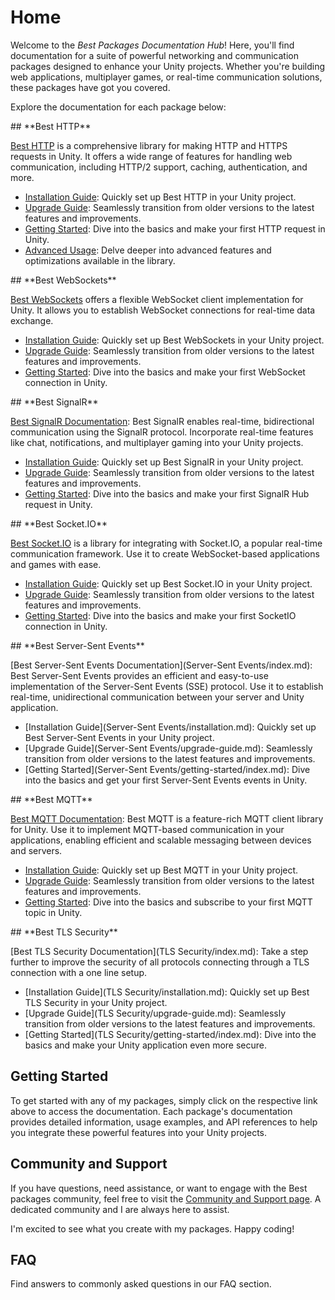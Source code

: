 # Home

Welcome to the _Best Packages Documentation Hub_! Here, you'll find documentation for a suite of powerful networking and communication packages designed to enhance your Unity projects. 
Whether you're building web applications, multiplayer games, or real-time communication solutions, these packages have got you covered.

Explore the documentation for each package below:

<div class="cards-container" markdown>

<div class="card" markdown="block">
## **Best HTTP**

[Best HTTP](HTTP/index.md) is a comprehensive library for making HTTP and HTTPS requests in Unity. 
It offers a wide range of features for handling web communication, including HTTP/2 support, caching, authentication, and more.

- [Installation Guide](HTTP/installation.md): Quickly set up Best HTTP in your Unity project.
- [Upgrade Guide](HTTP/upgrade-guide.md): Seamlessly transition from older versions to the latest features and improvements.
- [Getting Started](HTTP/getting-started/index.md): Dive into the basics and make your first HTTP request in Unity.
- [Advanced Usage](HTTP/intermediate-topics/index.md): Delve deeper into advanced features and optimizations available in the library.
</div>

<div class="card" markdown="block">
## **Best WebSockets**

[Best WebSockets](WebSockets/index.md) offers a flexible WebSocket client implementation for Unity. 
It allows you to establish WebSocket connections for real-time data exchange.

- [Installation Guide](WebSockets/installation.md): Quickly set up Best WebSockets in your Unity project.
- [Upgrade Guide](WebSockets/upgrade-guide.md): Seamlessly transition from older versions to the latest features and improvements.
- [Getting Started](WebSockets/getting-started/index.md): Dive into the basics and make your first WebSocket connection in Unity.
</div>

<div class="card" markdown="block">
## **Best SignalR**

[Best SignalR Documentation](SignalR/index.md): Best SignalR enables real-time, bidirectional communication using the SignalR protocol. 
Incorporate real-time features like chat, notifications, and multiplayer gaming into your Unity projects.

- [Installation Guide](SignalR/installation.md): Quickly set up Best SignalR in your Unity project.
- [Upgrade Guide](SignalR/upgrade-guide.md): Seamlessly transition from older versions to the latest features and improvements.
- [Getting Started](SignalR/getting-started/index.md): Dive into the basics and make your first SignalR Hub request in Unity.
</div>

<div class="card" markdown="block">
## **Best Socket.IO**

[Best Socket.IO](Socket.IO/index.md) is a library for integrating with Socket.IO, a popular real-time communication framework. 
Use it to create WebSocket-based applications and games with ease.

- [Installation Guide](Socket.IO/installation.md): Quickly set up Best Socket.IO in your Unity project.
- [Upgrade Guide](Socket.IO/upgrade-guide.md): Seamlessly transition from older versions to the latest features and improvements.
- [Getting Started](Socket.IO/getting-started/index.md): Dive into the basics and make your first SocketIO connection in Unity.
</div>

<div class="card" markdown="block">
## **Best Server-Sent Events**

[Best Server-Sent Events Documentation](Server-Sent Events/index.md): Best Server-Sent Events provides an efficient and easy-to-use implementation of the Server-Sent Events (SSE) protocol. 
Use it to establish real-time, unidirectional communication between your server and Unity application.

- [Installation Guide](Server-Sent Events/installation.md): Quickly set up Best Server-Sent Events in your Unity project.
- [Upgrade Guide](Server-Sent Events/upgrade-guide.md): Seamlessly transition from older versions to the latest features and improvements.
- [Getting Started](Server-Sent Events/getting-started/index.md): Dive into the basics and get your first Server-Sent Events events in Unity.
</div>

<div class="card" markdown="block">
## **Best MQTT**

[Best MQTT Documentation](MQTT/index.md): Best MQTT is a feature-rich MQTT client library for Unity. 
Use it to implement MQTT-based communication in your applications, enabling efficient and scalable messaging between devices and servers.

- [Installation Guide](MQTT/installation.md): Quickly set up Best MQTT in your Unity project.
- [Upgrade Guide](MQTT/upgrade-guide.md): Seamlessly transition from older versions to the latest features and improvements.
- [Getting Started](MQTT/getting-started/index.md): Dive into the basics and subscribe to your first MQTT topic in Unity.
</div>

<div class="card" markdown="block">
## **Best TLS Security**

[Best TLS Security Documentation](TLS Security/index.md): Take a step further to improve the security of all protocols connecting through a TLS connection with a one line setup.

- [Installation Guide](TLS Security/installation.md): Quickly set up Best TLS Security in your Unity project.
- [Upgrade Guide](TLS Security/upgrade-guide.md): Seamlessly transition from older versions to the latest features and improvements.
- [Getting Started](TLS Security/getting-started/index.md): Dive into the basics and make your Unity application even more secure.
</div>

</div>

## Getting Started

To get started with any of my packages, simply click on the respective link above to access the documentation. 
Each package's documentation provides detailed information, usage examples, and API references to help you integrate these powerful features into your Unity projects.

## Community and Support

If you have questions, need assistance, or want to engage with the Best packages community, feel free to visit the [Community and Support page](Shared/support.md).
A dedicated community and I are always here to assist.

I'm excited to see what you create with my packages. Happy coding!

## FAQ

Find answers to commonly asked questions in our FAQ section.